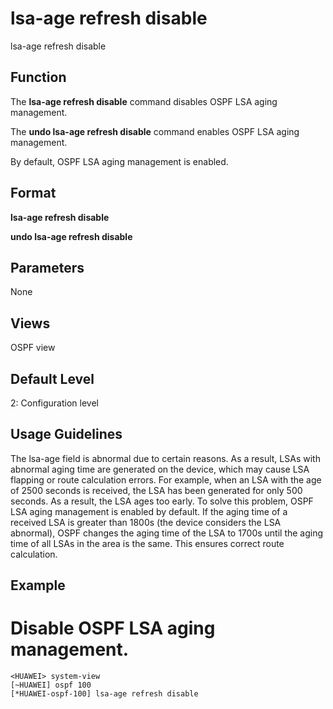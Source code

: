lsa-age refresh disable
=======================

lsa-age refresh disable

Function
--------



The **lsa-age refresh disable** command disables OSPF LSA aging management.

The **undo lsa-age refresh disable** command enables OSPF LSA aging management.



By default, OSPF LSA aging management is enabled.


Format
------

**lsa-age refresh disable**

**undo lsa-age refresh disable**


Parameters
----------

None

Views
-----

OSPF view


Default Level
-------------

2: Configuration level


Usage Guidelines
----------------

The lsa-age field is abnormal due to certain reasons. As a result, LSAs with abnormal aging time are generated on the device, which may cause LSA flapping or route calculation errors. For example, when an LSA with the age of 2500 seconds is received, the LSA has been generated for only 500 seconds. As a result, the LSA ages too early. To solve this problem, OSPF LSA aging management is enabled by default. If the aging time of a received LSA is greater than 1800s (the device considers the LSA abnormal), OSPF changes the aging time of the LSA to 1700s until the aging time of all LSAs in the area is the same. This ensures correct route calculation.


Example
-------

# Disable OSPF LSA aging management.
```
<HUAWEI> system-view
[~HUAWEI] ospf 100
[*HUAWEI-ospf-100] lsa-age refresh disable

```